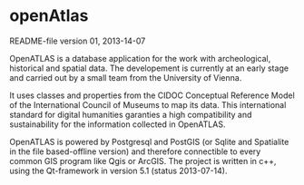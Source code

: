 openAtlas
=========
README-file version 01, 2013-14-07

OpenATLAS is a database application for the work with archeological,
historical and spatial data. The developement is currently at an
early stage and carried out by a small team from the University of Vienna.

It uses classes and properties from the CIDOC Conceptual Reference Model
of the International Council of Museums to map its data. This international
standard for digital humanities garanties a high compatibility and
sustainability for the information collected in OpenATLAS.

OpenATLAS is powered by Postgresql and PostGIS (or Sqlite and Spatialite
in the file based-offline version) and therefore connectible to every
common GIS program like Qgis or ArcGIS. The project is written in c++,
using the Qt-framework in version 5.1 (status 2013-07-14).
